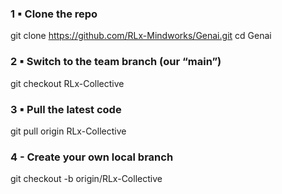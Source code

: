 ### 1 ▪ Clone the repo
git clone https://github.com/RLx-Mindworks/Genai.git
cd Genai

### 2 ▪ Switch to the team branch (our “main”)
git checkout RLx-Collective

### 3 ▪ Pull the latest code
git pull origin RLx-Collective

### 4 - Create your own local branch
git checkout -b <branch-name> origin/RLx-Collective   
